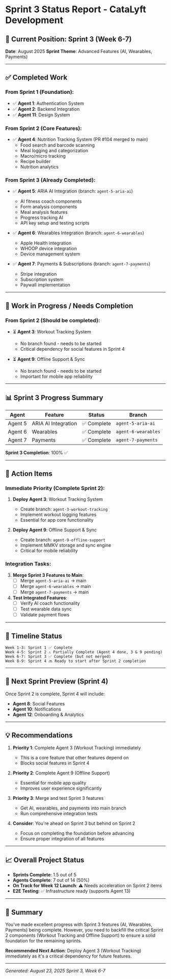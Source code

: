 # Sprint 3 Status Report - CataLyft Development

## 📍 Current Position: Sprint 3 (Week 6-7)
**Date**: August 2025
**Sprint Theme**: Advanced Features (AI, Wearables, Payments)

---

## ✅ Completed Work

### From Sprint 1 (Foundation):
- ✅ **Agent 1**: Authentication System
- ✅ **Agent 2**: Backend Integration
- ✅ **Agent 11**: Design System

### From Sprint 2 (Core Features):
- ✅ **Agent 4**: Nutrition Tracking System (PR #104 merged to main)
  - Food search and barcode scanning
  - Meal logging and categorization
  - Macro/micro tracking
  - Recipe builder
  - Nutrition analytics

### From Sprint 3 (Already Completed):
- ✅ **Agent 5**: ARIA AI Integration (branch: `agent-5-aria-ai`)
  - AI fitness coach components
  - Form analysis components
  - Meal analysis features
  - Progress tracking AI
  - API key setup and testing scripts
  
- ✅ **Agent 6**: Wearables Integration (branch: `agent-6-wearables`)
  - Apple Health integration
  - WHOOP device integration
  - Device management system
  
- ✅ **Agent 7**: Payments & Subscriptions (branch: `agent-7-payments`)
  - Stripe integration
  - Subscription system
  - Paywall implementation

---

## 🔄 Work in Progress / Needs Completion

### From Sprint 2 (Should be completed):
- ⏳ **Agent 3**: Workout Tracking System
  - No branch found - needs to be started
  - Critical dependency for social features in Sprint 4
  
- ⏳ **Agent 9**: Offline Support & Sync
  - No branch found - needs to be started
  - Important for mobile app reliability

---

## 📊 Sprint 3 Progress Summary

| Agent | Feature | Status | Branch |
|-------|---------|--------|--------|
| Agent 5 | ARIA AI Integration | ✅ Complete | `agent-5-aria-ai` |
| Agent 6 | Wearables | ✅ Complete | `agent-6-wearables` |
| Agent 7 | Payments | ✅ Complete | `agent-7-payments` |

**Sprint 3 Completion**: 100% ✅

---

## 🚨 Action Items

### Immediate Priority (Complete Sprint 2):
1. **Deploy Agent 3**: Workout Tracking System
   - Create branch: `agent-3-workout-tracking`
   - Implement workout logging features
   - Essential for app core functionality

2. **Deploy Agent 9**: Offline Support & Sync
   - Create branch: `agent-9-offline-support`
   - Implement MMKV storage and sync engine
   - Critical for mobile reliability

### Integration Tasks:
3. **Merge Sprint 3 Features to Main**:
   - [ ] Merge `agent-5-aria-ai` → main
   - [ ] Merge `agent-6-wearables` → main
   - [ ] Merge `agent-7-payments` → main

4. **Test Integrated Features**:
   - [ ] Verify AI coach functionality
   - [ ] Test wearable data sync
   - [ ] Validate payment flows

---

## 📅 Timeline Status

```
Week 1-3: Sprint 1 ✅ Complete
Week 4-5: Sprint 2 ⚠️ Partially Complete (Agent 4 done, 3 & 9 pending)
Week 6-7: Sprint 3 ✅ Complete (but not merged)
Week 8-9: Sprint 4 🔜 Ready to start after Sprint 2 completion
```

---

## 🎯 Next Sprint Preview (Sprint 4)

Once Sprint 2 is complete, Sprint 4 will include:
- **Agent 8**: Social Features
- **Agent 10**: Notifications
- **Agent 12**: Onboarding & Analytics

---

## 💡 Recommendations

1. **Priority 1**: Complete Agent 3 (Workout Tracking) immediately
   - This is a core feature that other features depend on
   - Blocks social features in Sprint 4

2. **Priority 2**: Complete Agent 9 (Offline Support)
   - Essential for mobile app quality
   - Improves user experience significantly

3. **Priority 3**: Merge and test Sprint 3 features
   - Get AI, wearables, and payments into main branch
   - Run comprehensive integration tests

4. **Consider**: You're ahead on Sprint 3 but behind on Sprint 2
   - Focus on completing the foundation before advancing
   - Ensure proper integration of all features

---

## 📈 Overall Project Status

- **Sprints Complete**: 1.5 out of 5
- **Agents Complete**: 7 out of 14 (50%)
- **On Track for Week 12 Launch**: ⚠️ Needs acceleration on Sprint 2 items
- **E2E Testing**: ✅ Infrastructure ready (supports Agent 13)

---

## 🚀 Summary

You've made excellent progress with Sprint 3 features (AI, Wearables, Payments) being complete. However, you need to backfill the critical Sprint 2 components (Workout Tracking and Offline Support) to ensure a solid foundation for the remaining sprints.

**Recommended Next Action**: Deploy Agent 3 (Workout Tracking) immediately as it's a critical dependency for future features.

---

*Generated: August 23, 2025*
*Sprint 3, Week 6-7*